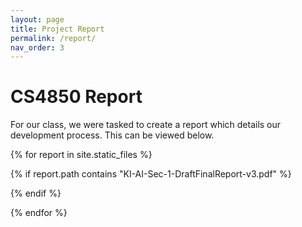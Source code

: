 ```yaml
---
layout: page
title: Project Report
permalink: /report/
nav_order: 3
---
```


# CS4850 Report

For our class, we were tasked to create a report which details our development process. This can be viewed below.

{% for report in site.static_files %}

{% if report.path contains "KI-AI-Sec-1-DraftFinalReport-v3.pdf" %}

<object data="{{site.url}}{{site.baseurl}}{{report.path}}" width="850" height="1100" type='application/pdf'/>
</object>

{% endif %}

{% endfor %}
